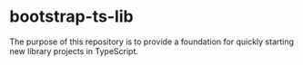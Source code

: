 # bootstrap-ts-lib
The purpose of this repository is to provide a foundation for quickly starting new library projects in TypeScript.
